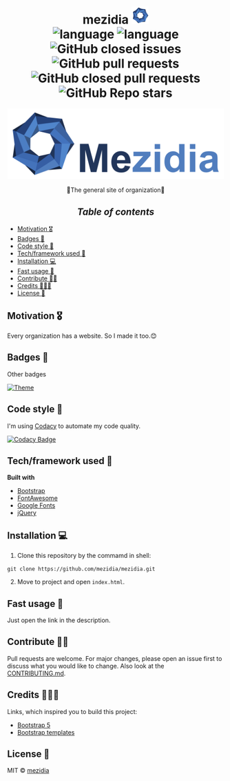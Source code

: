 
<h1 id="project-title" align="center">
  mezidia <img alt="logo" width="40" height="40" src="https://raw.githubusercontent.com/mezgoodle/images/master/MezidiaLogoTransparent.png" /><br>
  <img alt="language" src="https://img.shields.io/badge/language-html-brightgreen?style=flat-square" />
  <img alt="language" src="https://img.shields.io/github/issues/mezidia/mezidia?style=flat-square" />
  <img alt="GitHub closed issues" src="https://img.shields.io/github/issues-closed/mezidia/mezidia?style=flat-square" />
  <img alt="GitHub pull requests" src="https://img.shields.io/github/issues-pr/mezidia/mezidia?style=flat-square" />
  <img alt="GitHub closed pull requests" src="https://img.shields.io/github/issues-pr-closed/mezidia/mezidia?style=flat-square" />
  <img alt="GitHub Repo stars" src="https://img.shields.io/github/stars/mezidia/mezidia?style=flat-square">
</h1>

![Mezidia logo](https://raw.githubusercontent.com/mezgoodle/images/master/MezidiaTransparent.png)

<p align="center">
 🌟The general site of organization🌟
</p>

<h2 align="center">
  <i>Table of contents</i>
</h2>

- [Motivation 🎖️](#motivation-%EF%B8%8F)
- [Badges 🏅](#badges-)
- [Code style 📇](#code-style-)
- [Tech/framework used 🔧](#techframework-used-)
- [Installation 💻](#installation-)
- [Fast usage 💨](#fast-usage-)
- [Contribute 💁🏻](#contribute-)
- [Credits 🧑‍🤝‍🧑](#credits-)
- [License 🔖](#license-)

## Motivation 🎖️

Every organization has a website. So I made it too.😊

## Badges 🏅

Other badges

[![Theme](https://img.shields.io/badge/Theme-Website-brightgreen?style=flat-square)](https://www.google.com.ua/)

## Code style 📇

I'm using [Codacy](https://www.codacy.com/) to automate my code quality.

[![Codacy Badge](https://app.codacy.com/project/badge/Grade/68a90233ef344065bcafe825b219be95)](https://www.codacy.com/gh/mezidia/mezidia/dashboard?utm_source=github.com&amp;utm_medium=referral&amp;utm_content=mezidia/mezidia&amp;utm_campaign=Badge_Grade)

## Tech/framework used 🔧

**Built with**

- [Bootstrap](https://getbootstrap.com/)
- [FontAwesome](https://fontawesome.com/)
- [Google Fonts](https://fonts.google.com/)
- [jQuery](https://jquery.com/)

## Installation 💻

1. Clone this repository by the commamd in shell:

```
git clone https://github.com/mezidia/mezidia.git
```

2. Move to project and open `index.html`.

## Fast usage 💨

Just open the link in the description.

## Contribute 💁🏻

Pull requests are welcome. For major changes, please open an issue first to discuss what you would like to change. Also look at the [CONTRIBUTING.md](link).

## Credits 🧑‍🤝‍🧑

Links, which inspired you to build this project: 

- [Bootstrap 5](https://v5.getbootstrap.com/)
- [Bootstrap templates](https://startbootstrap.com/themes)

## License 🔖

MIT © [mezidia](https://github.com/mezidia)

